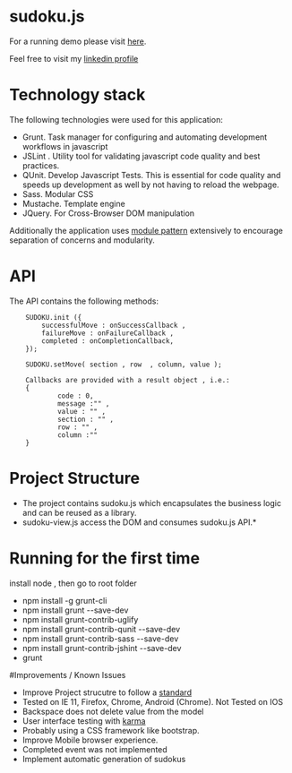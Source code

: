 # sudoku.js
For a running demo please visit [here](https://dl.dropboxusercontent.com/u/46968747/app.html).

Feel free to visit my [linkedin profile](https://www.linkedin.com/in/eduardozola) 

# Technology stack
The following technologies were used for this application:
* Grunt. Task manager for configuring and automating development workflows in javascript
* JSLint . Utility tool for validating javascript code quality and best practices.
* QUnit. Develop Javascript Tests. This is essential for code quality and speeds up development as well by not having to reload the webpage.
* Sass. Modular CSS
* Mustache. Template engine
* JQuery. For Cross-Browser DOM manipulation 

Additionally the application uses [module pattern](http://addyosmani.com/resources/essentialjsdesignpatterns/book/#modulepatternjavascript) extensively to encourage separation of concerns and modularity.

# API
The API contains the following methods:


        SUDOKU.init ({
            successfulMove : onSuccessCallback ,
            failureMove : onFailureCallback , 
            completed : onCompletionCallback, 
        });
  
        SUDOKU.setMove( section , row  , column, value );
        
        Callbacks are provided with a result object , i.e.:
        {  
                code : 0,  
                message :"" , 
                value : "" , 
                section : "" , 
                row : "" ,  
                column :"" 
        }


# Project Structure
* The project contains sudoku.js which encapsulates the business logic and can be reused as a library.
* sudoku-view.js access the DOM and consumes sudoku.js API.* 


# Running for the first time
install node , then go to root folder
* npm install -g grunt-cli
* npm install grunt --save-dev
* npm install grunt-contrib-uglify
* npm install grunt-contrib-qunit --save-dev
* npm install grunt-contrib-sass --save-dev
* npm install grunt-contrib-jshint --save-dev
* grunt

#Improvements / Known Issues
* Improve Project strucutre to follow a [standard](http://docssa.info/#fileStructure) 
* Tested on IE 11, Firefox, Chrome, Android (Chrome). Not Tested on IOS
* Backspace does not delete value from the model
* User interface testing with [karma](http://karma-runner.github.io/0.12/index.html)
* Probably using a CSS framework like bootstrap.
* Improve Mobile browser experience.
* Completed event was not implemented
* Implement automatic generation of sudokus


